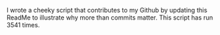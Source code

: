 I wrote a cheeky script that contributes to my Github by updating this ReadMe to illustrate why more than commits matter. This script has run 3541 times.